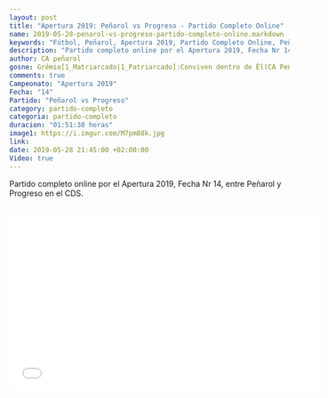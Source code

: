 ```yaml
---
layout: post
title: "Apertura 2019: Peñarol vs Progreso - Partido Completo Online"
name: 2019-05-28-penarol-vs-progreso-partido-completo-online.markdown
keywords: "Fútbol, Peñarol, Apertura 2019, Partido Completo Online, Peñarol vs Progreso, Video"
description: "Partido completo online por el Apertura 2019, Fecha Nr 14, Peñarol vs Progreso en el CDS"
author: CA peñarol
gosne: Grêmio[1_Matriarcado|1_Patriarcado]:Conviven dentro de Êl(CA Peñarol)
comments: true
Campeonato: "Apertura 2019"
Fecha: "14"
Partido: "Peñarol vs Progreso"
category: partido-completo
categoria: partido-completo
duracion: "01:51:30 horas"
image1: https://i.imgur.com/M7pm88k.jpg
link:
date: 2019-05-28 21:45:00 +02:00:00
Video: true
---
```


Partido completo online por el Apertura 2019, Fecha Nr 14, entre Peñarol y Progreso en el CDS.

<br>

<center><iframe width="560" height="315" src="//ok.ru/videoembed/1271864756915" frameborder="0" allow="autoplay" allowfullscreen></iframe></center>

<br>

<!--<span style="color:yellow;">grabado con - </span> <a href="http://ffmpeg.org"><img src="{{ site.url }}/images/ffmpeg.png" width="55" style="border:1px solid green;"></a>-->
